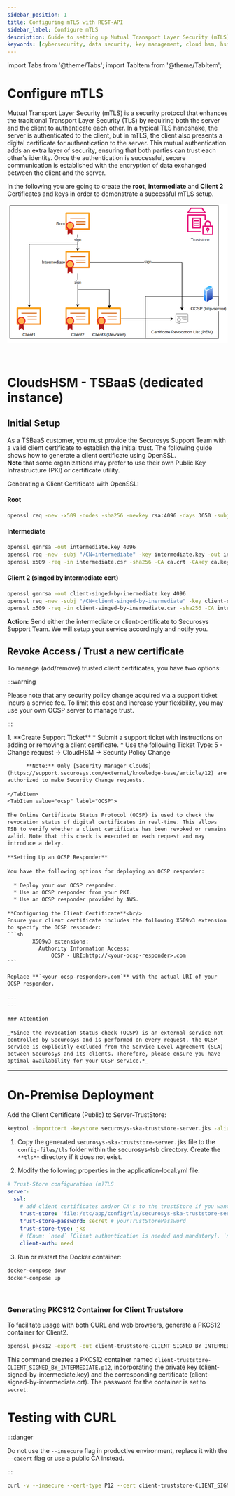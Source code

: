 ```yaml
---
sidebar_position: 1
title: Configuring mTLS with REST-API
sidebar_label: Configure mTLS
description: Guide to setting up Mutual Transport Layer Security (mTLS) with Securosys TSBaaS and On-Premise Deployment.
keywords: [cybersecurity, data security, key management, cloud hsm, hsm key management, hsm cloud, hsm as a service, cloud based hsm, hsm digital signature, hsm services, hsm service, hsm, hardware security module, mTLS setup, client certificate generation, OpenSSL, OCSP, trust management, PKCS12, Docker installation, Securosys TSBaaS]
---
```


import Tabs from '@theme/Tabs';
import TabItem from '@theme/TabItem';

# Configure mTLS

Mutual Transport Layer Security (mTLS) is a security protocol that enhances the traditional Transport Layer Security (TLS) by requiring both the server and the client to authenticate each other. In a typical TLS handshake, the server is authenticated to the client, but in mTLS, the client also presents a digital certificate for authentication to the server. This mutual authentication adds an extra layer of security, ensuring that both parties can trust each other's identity. Once the authentication is successful, secure communication is established with the encryption of data exchanged between the client and the server.

In the following you are going to create the **root**, **intermediate** and **Client 2** Certificates and keys in order to demonstrate a successful mTLS setup.

![](../../img/TSB/mtls-tsb.png)

<br />

# CloudsHSM - TSBaaS (dedicated instance)

## Initial Setup

As a TSBaaS customer, you must provide the Securosys Support Team with a valid client certificate to establish the initial trust. The following guide shows how to generate a client certificate using OpenSSL. <br/>
**Note** that some organizations may prefer to use their own Public Key Infrastructure (PKI) or certificate utility.

Generating a Client Certificate with OpenSSL:
#### Root
```sh
openssl req -new -x509 -nodes -sha256 -newkey rsa:4096 -days 3650 -subj '/CN=localhost' -keyout ca.key -out ca.crt
```

#### Intermediate
```sh
openssl genrsa -out intermediate.key 4096
openssl req -new -subj "/CN=intermediate" -key intermediate.key -out intermediate.csr
openssl x509 -req -in intermediate.csr -sha256 -CA ca.crt -CAkey ca.key -CAcreateserial -days 3650 -out intermediate.crt
```

#### Client 2 (singed by intermediate cert)
```sh
openssl genrsa -out client-singed-by-inermediate.key 4096
openssl req -new -subj "/CN=client-singed-by-inermediate" -key client-singed-by-inermediate.key -out client-singed-by-inermediate.csr
openssl x509 -req -in client-singed-by-inermediate.csr -sha256 -CA intermediate.crt -CAkey intermediate.key -CAcreateserial -days 3650 -out client-singed-by-inermediate.crt
```

**Action:** Send either the intermediate or client-certificate to Securosys Support Team. We will setup your service accordingly and notify you.

## Revoke Access / Trust a new certificate
To manage (add/remove) trusted client certificates, you have two options:

:::warning

Please note that any security policy change acquired via a support ticket incurs a service fee.
To limit this cost and increase your flexibility, you may use your own OCSP server to manage trust.

:::

<Tabs groupId="trust-management">
    <TabItem value="manualconfig" label="Manual Trust Management" default>
      1. **Create Support Ticket**
          * Submit a support ticket with instructions on adding or removing a client certificate.
          * Use the following Ticket Type: 5 - Change request -> CloudHSM -> Security Policy Change

          **Note:** Only [Security Manager Clouds](https://support.securosys.com/external/knowledge-base/article/12) are authorized to make Security Change requests.

    </TabItem>
    <TabItem value="ocsp" label="OCSP">
    
    The Online Certificate Status Protocol (OCSP) is used to check the revocation status of digital certificates in real-time. This allows TSB to verify whether a client certificate has been revoked or remains valid. Note that this check is executed on each request and may introduce a delay.

    **Setting Up an OCSP Responder**

    You have the following options for deploying an OCSP responder:

      * Deploy your own OCSP responder.
      * Use an OCSP responder from your PKI.
      * Use an OCSP responder provided by AWS.
    
    **Configuring the Client Certificate**<br/>
    Ensure your client certificate includes the following X509v3 extension to specify the OCSP responder:
    ```sh
            X509v3 extensions:
              Authority Information Access: 
                  OCSP - URI:http://<your-ocsp-responder>.com
    ```

    Replace **`<your-ocsp-responder>.com`** with the actual URI of your OCSP responder.

    ---
    ---

    ### Attention

    _*Since the revocation status check (OCSP) is an external service not controlled by Securosys and is performed on every request, the OCSP service is explicitly excluded from the Service Level Agreement (SLA) between Securosys and its clients. Therefore, please ensure you have optimal availability for your OCSP service.*_
  </TabItem>
</Tabs>

---

# On-Premise Deployment

Add the Client Certificate (Public) to Server-TrustStore:

```sh
keytool -importcert -keystore securosys-ska-truststore-server.jks -alias client-signed-by-intermediate-public -file client-singed-by-inermediate.crt -storepass secret
```

1) Copy the generated `securosys-ska-truststore-server.jks` file to the `config-files/tls` folder within the securosys-tsb directory. Create the `**tls**` directory if it does not exist.

2) Modify the following properties in the application-local.yml file:

```yaml
# Trust-Store configuration (m)TLS
server:
  ssl:
    # add client certificates and/or CA's to the trustStore if you want mTLS, otherwise comment out.
    trust-store: 'file:/etc/app/config/tls/securosys-ska-truststore-server.jks'
    trust-store-password: secret # yourTrustStorePassword
    trust-store-type: jks
    # (Enum: `need` [Client authentication is needed and mandatory], `none` [Client authentication is not wanted], `want` [Client authentication is wanted but not mandatory])
    client-auth: need
```

3) Run or restart the Docker container:
```sh
docker-compose down
docker-compose up
```

<br />


### Generating PKCS12 Container for Client Truststore

To facilitate usage with both CURL and web browsers, generate a PKCS12 container for Client2.

```sh
openssl pkcs12 -export -out client-truststore-CLIENT_SIGNED_BY_INTERMEDIATE.p12 -inkey client-singed-by-inermediate.key -in client-singed-by-inermediate.crt -password pass:secret
```

This command creates a PKCS12 container named `client-truststore-CLIENT_SIGNED_BY_INTERMEDIATE.p12`, incorporating the private key (client-signed-by-intermediate.key) and the corresponding certificate (client-signed-by-intermediate.crt). The password for the container is set to `secret`.


# Testing with CURL
:::danger 

Do not use the `--insecure` flag in productive environment, replace it with the `--cacert` flag or use a public CA instead.

:::

```sh
curl -v --insecure --cert-type P12 --cert client-truststore-CLIENT_SIGNED_BY_INTERMEDIATE.p12:secret https://localhost:8080/v1/key
```
